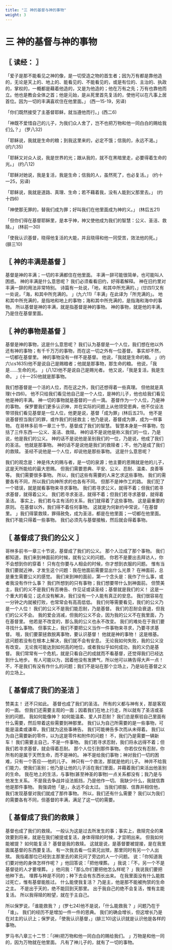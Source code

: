 ```yaml
---
title: "三 神的基督与神的事物"
weight: 3
---
```


# 三 神的基督与神的事物


## 〖 读经： 〗

「爱子是那不能看见之神的像，是一切受造之物的首生者；因为万有都是靠他造的，无论是天上的、地上的、能看见的、不能看见的，或是有位的、主治的、执政的，掌权的，一概都是藉着他造的，又是为他造的；他在万有之先；万有也靠他而立。他也是教会全体之首；他是元始，是从死里首先复活的，使他可以在凡事上居首位。因为一切的丰满喜欢住在他里面。」
(西一15-19，另译)

「你们既然接受了主基督耶稣，就当遵他而行。」(西二6)

「神既不爱惜自己的儿子，为我们众人舍了，岂不也把万物和他一同白白的赐给我们么？」
(罗八32)

「耶稣说，我就是生命的粮；到我这里来的，必定不饿；信我的，永远不渴。」
(约六35)

「耶稣又对众人说，我是世界的光；跟从我的，就不在黑暗里走，必要得着生命的光。」
(约八12)

「耶稣对她说，我是复活，我是生命；信我的人，虽然死了，也必复活。」
(约十一25，另译)

「耶稣说，我就是道路、真理、生命；若不藉着我，没有人能到父那里去。」
(约十四6)

「神使那无罪的，替我们成为罪；好叫我们在他里面成为神的义。」
(林后五21)

「但你们得在基督耶稣里，是本乎神，神又使他成为我们的智慧：公义、圣洁、救赎。」
(林前一30)

「使我认识基督，晓得他复活的大能，并且晓得和他一同受苦，效法他的死。」
(腓三10)

## 〖 神的丰满是基督 〗

基督是神的丰满；一切的丰满都住在他里面。
丰满一辞可能很简单，也可能叫人困惑。
神的丰满是什么意思呢？
我们必须看看旧约，好得着解释。
神在旧约里对丰满一辞的用法非常特别。
诗篇有一处说，「地，和其中所充满的，」(廿四1)又有一处说，「海，和其中所充满的。
」(九六11)「丰满」在此译为「所充满的」。
地和其中所充满的，是指地和地上的事物；海和其中所充满的，是指海和海中的事物。
所以基督是神的丰满，就是指基督是神的事物。
神的事物，就是他的丰满，乃是住在基督里面。

## 〖 神的事物是基督 〗

基督是神的事物，这是什么意思呢？
我们认为基督是一个人位，我们想在他以外还有神的事物；有千千万万的事物，而在这一切之外有一位基督。
事实却不然，一切都在基督里。
神的事物没有一样不是基督。
他说，「我就是生命的粮。
」(约六\cs1635)他不是说自己是赐粮者；他就是那事物，那生命的粮。
他说，「我是……生命的光。
」(八12)他不是说自己是赐光者。
他又说，「我是复活，我是生命。
」(十一25)他就是那事物。

我们想基督是一个活的人位，而在这之外，我们还想得着一些真理。
但他就是真理(十四6)。
他不只给我们看见他自己是一个人位，是神的儿子，他也给我们看见他是神的丰满。
神一切的事物就是基督的一点一滴。
基督作为一个人位，乃是神的事物。
保罗要我们更多认识神，并在实际的问题上从他领受恩典，他不仅设法带领我们看见基督是一位人位，他更是说，基督「成为罪」(林后五21)。
他不是说基督担当我们的罪，或作我们的拯救主；他乃是说，基督成为罪，成为一样事物。
在哥林多前书一章三十节，基督成了我们的智慧。
智慧本身是一样事物，包括了三件东西──公义、圣洁、救赎。
神的话不是说他是称义我们的一位，乃是说，他是我们的公义。
神的话不是说他是圣别我们的一位，乃是说，他成了我们的圣洁。
他就是那事物。
神的话不是说他是我们的救赎者；不，他乃是成了我们的救赎。
圣经不说他是一个人位，却说他是那些事物。
这是什么意思呢？

我们的观念是：神是伟大的赐与者，是一切的泉源；他主要的恩赐就是他的儿子，这是天所能给的最大恩赐。
但我们需要恩典、平安、公义、忍耐、温柔、良善等等。
我们需要很多事物。
所以，我们这些有需要的人来乞求这些事物。
我们的需要各有不同，所以我们向神所求的也各有不同。
但那不是神作工的路。
我们犯了一个错误，就是就看事物来寻求事物。
我们若寻求公义，就得不着；但我们若寻求基督，就得着公义。
我们若寻求圣洁，就得不着；但我们若寻求基督，就得着圣洁。
事实上，我们若与主有活的关系，我们就得着了这些事物。
这是最重要的原则。
在基督以外，我们得不着任何事物。
这就是为何新约中常说，「在基督里。
」我们得蒙救赎，罪得赦免，成为圣洁，都是在他里面；一切都在他里面。
我们不能只得着一些事物。
我们必须先与基督接触，然后就会得着事物。

## 〖 基督成了我们的公义 〗

哥林多前书一章三十节说，基督成了我们的公义。
那个人泣成了那个事物。
我们都知道，我们来到神面前的时候，就有公义的问题。
你若不是要出去拜访人，你不会想到你的穿着！
只有在你要与人相会的时候，你才想到衣服的问题。
惟有当我们要就近神，才发生这个问题：我在他面前需要显出什么光景？
在神面前，总是重生需要公义的感觉。
我们来到神的面前，第一个念头是：我作了什么事，或者我没有作什么事？
我们所想到的只有事物；我们想要带什么到神面前。
但赞美主，我们的义不是我们有否祷告、作见证或读圣经；基督就是我们的义！
这是一个重大的看见；这点没有解决，我们没有一个人能有真正的安息。
我们很容易在一分钟之内就被打败，也常常会有高高低低。
我们何等需要看见，我们的公义乃是一个人位！
我们的公义不是我们能忍耐，乃是基督。
我们的忍耐会衰退，但我们的公义不会。
我的爱会消减，但我的公义不会，因为我的公义不在我里面，乃在基督里。
他若是不改变的，那么我的公义也永不改变。
我们的难处在于我们要寻找什么事物。
但事实上，我们不要把公义当作一件事物来寻求，乃要寻求基督。
哦，我们要蒙拯救脱离事物，要认识基督！
他就是神的事物！
这是根基。
这问题若没有在根本上解决，我们就不会有安息。
无论我如何失败，我的公义没有改变。
无论我可能达到如何高的地位，或者我似乎如何成功，我的义仍是基督。
我们常常有一个危机，就是只看自己的成就而不看基督，还觉得我们已经达到什么地步。
有人可能以为，因着他没有发脾气，所以他可以祷告得大声一点！
不，不是我们有没有作什么的问题；我们不是站在那个立场上，乃是站在基督之义的立场上。

## 〖 基督成了我们的圣洁 〗

赞美主！
还不只如此。
基督也成了我们的圣洁。
所有的义都与神有关，那是客观的一面。
但我们还需要主观的一面；因着我们在地上行走，所以就有了圣洁或圣别的问题。
我如何能像神？
如何能温柔、爱人并忍耐？
我们总是察验自己里面有什么需要，然后带着这些需要到神那里。
我们认为自己所需要的是一些事物，可能是温柔或谦卑，我们就为这些事祷告。
我们可能祷告多次而从未得着。
我们以为自己需要新的零件，以为这是零件和附件的问题！
不，我们乃是需要一辆新车！
我们需要主自己，不是一件事物。
我们若寻求忍耐，我们将永远得不着；但我们若寻求基督，就会得着忍耐。
那个人位引到那件事物。
你若仅仅有忍耐，你所有的是属于天然生命，而不是神的。
神不是给我们事物；神对我们一切的困难，只有一个答应──他的儿子。
神只有一个救法，那就是他的儿子。
神并不给我们能力，使我们圣别；他乃是让他的儿子活在我们里面，并藉着我们来活出他圣别的生命。
我在地上的生活，与事物(甚至神圣的事物)一点关系都没有；我乃是与他发生关系。
不是我去争战并设法抵挡，乃是他作一切。
我缺少什么，我就信靠他是那件事物。
我强调他「是」，永远不会太过。
当我们顺服、信靠并相信他，我们发现基督对我们就成了那件事物。
所以，我们还有什么需要？
我们以为我们的需要各有不同，但基督的丰满，满足了这一切的需要。

## 〖 基督成了我们的救赎 〗

基督也成了我们的救赎。
一般认为这是过去所发生的事；事实上，救赎完全的果效要到将来，就是在我们被提或复活，身体得赎的时候，才显明出来。
但我如何能被提？
如何能复活？
基督是我的救赎。
这就是说，是基督要被提接，是在我里面属基督的东西要复活。
有一次我去看一位弟兄出殡，那里同时有另一个人出殡。
我指着那位已经到主那里去的弟兄问了旁边的人一个问题。
说：「你知道我们要对他的身体怎样作呢？
」他回答说：「把他埋葬。
」我说：「不，另一个不是基督徒的人才要埋葬。
」他问我：「那么你们要把他怎么样呢？
」我说我们要把他种下去。
埋葬与种是不同的；种下去会有东西长出来。
在我里面没有什么能胜过死亡，惟有基督能胜过。
什么能使我复活？
乃是主，他是那不能被拘禁的生命之主。
不是出于天的，绝不能回到天那里。
出于我自己的绝不会复活，惟有主能复活。
所以我得赎的盼望，就在于主自己。

所以保罗说，「谁能救我？
」(罗七24)他不是说，「什么能救我？
」问题乃在于「谁」。
我们的经历不是增加一件一件的恩典。
我们的确会增长，但这增长乃是在对主的认识上；保罗说，「使我认识基督，」(腓三10)这认识就是认识他是各样的事物。

罗马书八章三十二节：「(神)把万物和他一同白白的赐给我们。
」万物是和他一同的，因为万物就在他里面。
凡有了神儿子的，就有了一切的事物。
